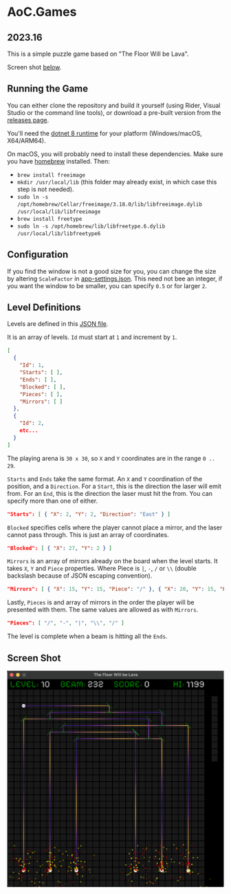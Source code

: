 # AoC.Games

## 2023.16

This is a simple puzzle game based on "The Floor Will be Lava".

Screen shot <a href="#screenshot">below</a>.

## Running the Game

You can either clone the repository and build it yourself (using Rider, Visual Studio or the command line tools),
or download a pre-built version from the [releases page](https://github.com/stevehjohn/AoC/releases).

You'll need the [dotnet 8 runtime](https://dotnet.microsoft.com/en-us/download/dotnet/8.0) for your platform (Windows/macOS, X64/ARM64).

On macOS, you will probably need to install these dependencies. Make sure you have [homebrew](https://brew.sh/) installed. Then:

- `brew install freeimage`
- `mkdir /usr/local/lib` (this folder may already exist, in which case this step is not needed).
- `sudo ln -s /opt/homebrew/Cellar/freeimage/3.18.0/lib/libfreeimage.dylib /usr/local/lib/libfreeimage`
- `brew install freetype`
- `sudo ln -s /opt/homebrew/lib/libfreetype.6.dylib /usr/local/lib/libfreetype6`

## Configuration

If you find the window is not a good size for you, you can change the size by altering `ScaleFactor` in [app-settings.json](app-settings.json).
This need not bee an integer, if you want the window to be smaller, you can specify `0.5` or for larger `2`.

## Level Definitions

Levels are defined in this [JSON file](Games/Deflectors/Levels/levels.json).

It is an array of levels. `Id` must start at `1` and increment by `1`.

```json
[
  {
    "Id": 1,
    "Starts": [ ],
    "Ends": [ ],
    "Blocked": [ ],
    "Pieces": [ ],
    "Mirrors": [ ]
  },
  {
    "Id": 2,
    etc...
  }
]
```

The playing arena is `30 x 30`, so `X` and `Y` coordinates are in the range `0 .. 29`.

`Starts` and `Ends` take the same format. An `X` and `Y` coordination of the position, and a `Direction`. For a `Start`, this is the direction the laser will emit from.
For an `End`, this is the direction the laser must hit the from. You can specify more than one of either.

```json
"Starts": [ { "X": 2, "Y": 2, "Direction": "East" } ]
```

`Blocked` specifies cells where the player cannot place a mirror, and the laser cannot pass through. This is just an array of coordinates.

```json
"Blocked": [ { "X": 27, "Y": 2 } ]
```

`Mirrors` is an array of mirrors already on the board when the level starts. It takes `X`, `Y` and `Piece` properties.
Where Piece is `|`, `-`, `/` or `\\` (double backslash because of JSON escaping convention).

```json
"Mirrors": [ { "X": 15, "Y": 15, "Piece": "/" }, { "X": 20, "Y": 15, "Piece": "\\" } ]
```

Lastly, `Pieces` is and array of mirrors in the order the player will be presented with them. The same values are allowed as with `Mirrors`.

```json
"Pieces": [ "/", "-", "|", "\\", "/" ]
```

The level is complete when a beam is hitting all the `Ends`.

<a id="screenshot"></a>
## Screen Shot

![ScreenShot](ScreenShots/Deflectors.png)

